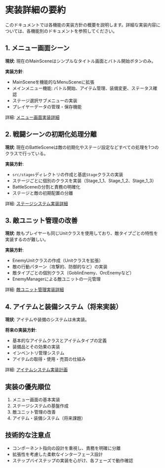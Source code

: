 # 実装詳細の要約

このドキュメントでは各機能の実装方針の概要を説明します。詳細な実装内容については、各機能別のドキュメントを参照してください。

## 1. メニュー画面シーン

**現状**: 現在のMainSceneはシンプルなタイトル画面とバトル開始ボタンのみ。

**実装方針**:
- MainSceneを機能的なMenuSceneに拡張
- メインメニュー機能: バトル開始、アイテム管理、装備変更、ステータス確認
- ステージ選択サブメニューの実装
- プレイヤーデータの管理・保存機能

詳細: [メニュー画面実装詳細](./menu_scene_details.md)

## 2. 戦闘シーンの初期化処理分離

**現状**: 現在のBattleSceneは敵の初期化やステージ設定などすべての処理を1つのクラスで行っている。

**実装方針**:
- `src/stages`ディレクトリの作成と基底`Stage`クラスの実装
- ステージごとに個別のクラスを実装（Stage_1_1、Stage_1_2、Stage_1_3）
- BattleSceneの分割と責務の明確化
- ステージと敵の初期配置の分離

詳細: [ステージシステム実装詳細](./stage_system_details.md)

## 3. 敵ユニット管理の改善

**現状**: 敵もプレイヤーも同じUnitクラスを使用しており、敵タイプごとの特性を実装するのが難しい。

**実装方針**:
- EnemyUnitクラスの作成（Unitクラスを拡張）
- 敵の行動パターン（攻撃的、防御的など）の実装
- 敵タイプごとの個別クラス（GoblinEnemy、OrcEnemyなど）
- EnemyManagerによる敵ユニットの一元管理

詳細: [敵ユニット管理実装詳細](./enemy_management_details.md)

## 4. アイテムと装備システム（将来実装）

**現状**: アイテムや装備のシステムは未実装。

**将来の実装方針**:
- 基本的なアイテムクラスとアイテムタイプの定義
- 装備品とその効果の実装
- インベントリ管理システム
- アイテムの取得・使用・売買の仕組み

詳細: [アイテムシステム実装計画](./item_system_plan.md)

## 実装の優先順位

1. メニュー画面の基本実装
2. ステージシステムの基盤作成
3. 敵ユニット管理の改善
4. アイテム・装備システム（将来課題）

## 技術的な注意点

- コンポーネント指向の設計を重視し、責務を明確に分離
- 拡張性を考慮した柔軟なインターフェース設計
- ステップバイステップの実装を心がけ、各フェーズで動作確認
